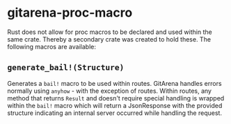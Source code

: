 # gitarena-proc-macro

Rust does not allow for proc macros to be declared and used within the same crate.
Thereby a secondary crate was created to hold these. The following macros are available:

## `generate_bail!(Structure)`

Generates a `bail!` macro to be used within routes. GitArena handles errors normally
using `anyhow` - with the exception of routes. Within routes, any method that returns
`Result` and doesn't require special handling is wrapped within the `bail!` macro
which will return a JsonResponse with the provided structure indicating an internal
server occurred while handling the request.
